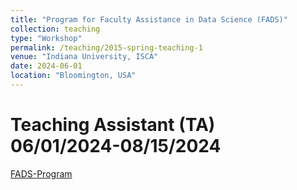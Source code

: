 ```yaml
---
title: "Program for Faculty Assistance in Data Science (FADS)"
collection: teaching
type: "Workshop"
permalink: /teaching/2015-spring-teaching-1
venue: "Indiana University, ISCA"
date: 2024-06-01
location: "Bloomington, USA"
---
```


Teaching Assistant (TA) 06/01/2024-08/15/2024
======
[FADS-Program](https://research.iu.edu/funding-proposals/funding/opportunities/faculty-assistance-in-data-science/index.html) 

